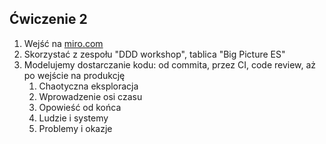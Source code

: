 ## Ćwiczenie 2

1. Wejść na [miro.com](https://miro.com/)
1. Skorzystać z zespołu "DDD workshop", tablica "Big Picture ES"
1. Modelujemy dostarczanie kodu: od commita, przez CI, code review, aż po wejście na produkcję
   1. Chaotyczna eksploracja
   1. Wprowadzenie osi czasu
   1. Opowieść od końca
   1. Ludzie i systemy
   1. Problemy i okazje